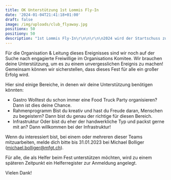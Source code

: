 ```yaml
---
title: OK Unterstützung 1st Lommis Fly-In
date: '2024-01-04T21:41:18+01:00'
draft: false
image: /img/uploads/club_flyaway.jpg
positionx: 50
positiony: 50
description: "1st Lommis Fly-In\r\n\n\r\n\n2024 wird der Startschuss zu einer schönen neuen Tradition, die eines regelmässig stattfindenden Fly-In in Lommis. Dieses Jahr wird somit die erste Ausgabe dieses Festes gefeiert, dem \"1st Lommis Fly-In\"!"
---
```

Für die Organisation & Leitung dieses Ereignisses sind wir noch auf der Suche nach engagierte Freiwillige im Organisations Komitee. Wir brauchen deine Unterstützung, um es zu einem unvergesslichen Ereignis zu machen! Gemeinsam können wir sicherstellen, dass dieses Fest für alle ein großer Erfolg wird.

Hier sind einige Bereiche, in denen wir deine Unterstützung benötigen könnten:

* Gastro Wolltest du schon immer eine Food Truck Party organisieren? Dann ist dies deine Chance.
* Rahmenprogramm Bist du kreativ und hast du Freude daran, Menschen zu begeistern? Dann bist du genau der richtige für diesen Bereich.
* Infrastruktur Oder bist du eher der handwerkliche Typ und packst gerne mit an? Dann willkommen bei der Infrastruktur!

Wenn du interessiert bist, bei einem oder mehreren dieser Teams mitzuarbeiten, melde dich bitte bis 31.01.2023 bei Michael Bolliger (michael.bolliger@mfgt.ch).

Für alle, die als Helfer beim Fest unterstützen möchten, wird zu einem späteren Zeitpunkt ein Helferregister zur Anmeldung angelegt.

Vielen Dank!
